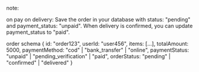 note:

on pay on delivery:
Save the order in your database with status: "pending" and payment_status: "unpaid".
When delivery is confirmed, you can update payment_status to "paid".



order schema
{
  id: "order123",
  userId: "user456",
  items: [...],
  totalAmount: 5000,
  paymentMethod: "cod" | "bank_transfer" | "online",
  paymentStatus: "unpaid" | "pending_verification" | "paid",
  orderStatus: "pending" | "confirmed" | "delivered"
}
